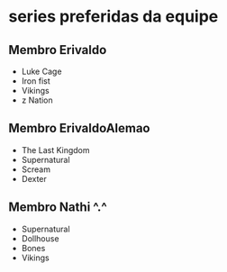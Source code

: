 # series preferidas da equipe

## Membro Erivaldo

* Luke Cage
* Iron fist
* Vikings
* z Nation 

## Membro ErivaldoAlemao

* The Last Kingdom
* Supernatural
* Scream
* Dexter 


## Membro Nathi ^.^

* Supernatural
* Dollhouse
* Bones  
* Vikings

